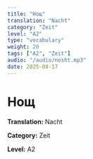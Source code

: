 ```yaml
---
title: "Нощ"
translation: "Nacht"
category: "Zeit"
level: "A2"
type: "vocabulary"
weight: 20
tags: ["A2", "Zeit"]
audio: "/audio/nosht.mp3"
date: 2025-08-17
---
```


# Нощ

**Translation:** Nacht

**Category:** Zeit

**Level:** A2

